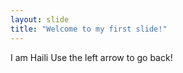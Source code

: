 ```yaml
---
layout: slide
title: "Welcome to my first slide!"
---
```

I am Haili
Use the left arrow to go back!
